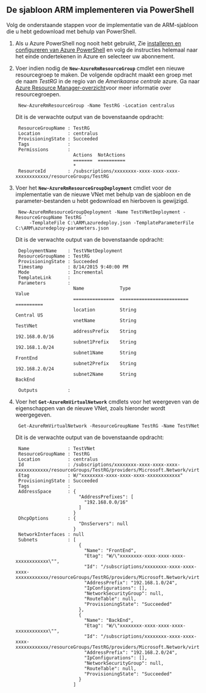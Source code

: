 ## <a name="deploy-the-arm-template-by-using-powershell"></a>De sjabloon ARM implementeren via PowerShell

Volg de onderstaande stappen voor de implementatie van de ARM-sjabloon die u hebt gedownload met behulp van PowerShell.

1. Als u Azure PowerShell nog nooit hebt gebruikt, Zie [installeren en configureren van Azure PowerShell](../articles/powershell-install-configure.md) en volg de instructies helemaal naar het einde ondertekenen in Azure en selecteer uw abonnement.

3. Voer indien nodig de **`New-AzureRmResourceGroup`** cmdlet een nieuwe resourcegroep te maken. De volgende opdracht maakt een groep met de naam *TestRG* in de regio van de *Amerikaanse centrale* azure. Ga naar [Azure Resource Manager-overzicht](../articles/resource-group-overview.md)voor meer informatie over resourcegroepen.

        New-AzureRmResourceGroup -Name TestRG -Location centralus
        
    Dit is de verwachte output van de bovenstaande opdracht:

        ResourceGroupName : TestRG
        Location          : centralus
        ProvisioningState : Succeeded
        Tags              :
        Permissions       :
                            Actions  NotActions
                            =======  ==========
                            *
        ResourceId        : /subscriptions/xxxxxxxx-xxxx-xxxx-xxxx-xxxxxxxxxxxx/resourceGroups/TestRG

4. Voer het **`New-AzureRmResourceGroupDeployment`** cmdlet voor de implementatie van de nieuwe VNet met behulp van de sjabloon en de parameter-bestanden u hebt gedownload en hierboven is gewijzigd.

        New-AzureRmResourceGroupDeployment -Name TestVNetDeployment -ResourceGroupName TestRG `
            -TemplateFile C:\ARM\azuredeploy.json -TemplateParameterFile C:\ARM\azuredeploy-parameters.json
            
    Dit is de verwachte output van de bovenstaande opdracht:
        
        DeploymentName    : TestVNetDeployment
        ResourceGroupName : TestRG
        ProvisioningState : Succeeded
        Timestamp         : 8/14/2015 9:40:00 PM
        Mode              : Incremental
        TemplateLink      :
        Parameters        :
                            Name             Type                       Value
                            ===============  =========================  ==========
                            location         String                     Central US
                            vnetName         String                     TestVNet
                            addressPrefix    String                     192.168.0.0/16
                            subnet1Prefix    String                     192.168.1.0/24
                            subnet1Name      String                     FrontEnd
                            subnet2Prefix    String                     192.168.2.0/24
                            subnet2Name      String                     BackEnd
        
        Outputs           :

5. Voer het **`Get-AzureRmVirtualNetwork`** cmdlets voor het weergeven van de eigenschappen van de nieuwe VNet, zoals hieronder wordt weergegeven.


        Get-AzureRmVirtualNetwork -ResourceGroupName TestRG -Name TestVNet
        
    Dit is de verwachte output van de bovenstaande opdracht:
        
        Name              : TestVNet
        ResourceGroupName : TestRG
        Location          : centralus
        Id                : /subscriptions/xxxxxxxx-xxxx-xxxx-xxxx-xxxxxxxxxxxx/resourceGroups/TestRG/providers/Microsoft.Network/virtualNetworks/TestVNet
        Etag              : W/"xxxxxxxx-xxxx-xxxx-xxxx-xxxxxxxxxxxx"
        ProvisioningState : Succeeded
        Tags              :
        AddressSpace      : {
                              "AddressPrefixes": [
                                "192.168.0.0/16"
                              ]
                            }
        DhcpOptions       : {
                              "DnsServers": null
                            }
        NetworkInterfaces : null
        Subnets           : [
                              {
                                "Name": "FrontEnd",
                                "Etag": "W/\"xxxxxxxx-xxxx-xxxx-xxxx-xxxxxxxxxxxx\"",
                                "Id": "/subscriptions/xxxxxxxx-xxxx-xxxx-xxxx-xxxxxxxxxxxx/resourceGroups/TestRG/providers/Microsoft.Network/virtualNetworks/TestVNet/subnets/FrontEnd",
                                "AddressPrefix": "192.168.1.0/24",
                                "IpConfigurations": [],
                                "NetworkSecurityGroup": null,
                                "RouteTable": null,
                                "ProvisioningState": "Succeeded"
                              },
                              {
                                "Name": "BackEnd",
                                "Etag": "W/\"xxxxxxxx-xxxx-xxxx-xxxx-xxxxxxxxxxxx\"",
                                "Id": "/subscriptions/xxxxxxxx-xxxx-xxxx-xxxx-xxxxxxxxxxxx/resourceGroups/TestRG/providers/Microsoft.Network/virtualNetworks/TestVNet/subnets/BackEnd",
                                "AddressPrefix": "192.168.2.0/24",
                                "IpConfigurations": [],
                                "NetworkSecurityGroup": null,
                                "RouteTable": null,
                                "ProvisioningState": "Succeeded"
                              }
                            ]